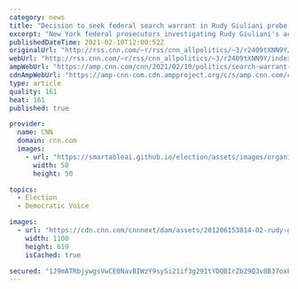 ```yaml
---
category: news
title: "Decision to seek federal search warrant in Rudy Giuliani probe could be early test for Biden's DOJ "
excerpt: "New York federal prosecutors investigating Rudy Giuliani's activities in Ukraine raised the prospect of seeking a search warrant late last year for the lawyer's communications but were met with resistance from Justice Department officials in Washington over the strength of their evidence, people familiar"
publishedDateTime: 2021-02-10T12:00:52Z
originalUrl: "http://rss.cnn.com/~r/rss/cnn_allpolitics/~3/r2409tXNN9Y/index.html"
webUrl: "http://rss.cnn.com/~r/rss/cnn_allpolitics/~3/r2409tXNN9Y/index.html"
ampWebUrl: "https://amp.cnn.com/cnn/2021/02/10/politics/search-warrant-rudy-giuliani/index.html"
cdnAmpWebUrl: "https://amp-cnn-com.cdn.ampproject.org/c/s/amp.cnn.com/cnn/2021/02/10/politics/search-warrant-rudy-giuliani/index.html"
type: article
quality: 161
heat: 161
published: true

provider:
  name: CNN
  domain: cnn.com
  images:
    - url: "https://smartableai.github.io/election/assets/images/organizations/cnn.com-50x50.jpg"
      width: 50
      height: 50

topics:
  - Election
  - Democratic Voice

images:
  - url: "https://cdn.cnn.com/cnnnext/dam/assets/201206153814-02-rudy-giuliani-file-1119-restricted-super-tease.jpg"
    width: 1100
    height: 619
    isCached: true

secured: "1J9mATRbjywgsVwCE0NavBIWzY9sySi21if3g291tYDQBIrZb29Q3v8B37oxP1MT4cEOnTcTEPm2zTsk+DIjpb4aingKGBAQdRGheofp59QuxHCPO49jLfOmBMJha6XlYG0NmRyWwBeSaSInkRrNDm55ZulZQ1gyABFCcqgT66EpRVkVr6ICDC3iSqmLHpkpt2e/vpZpudaHOh2yX9pSI2q5vKzw/INgWuA9PqwX9EOuGOPoeok2dfHwQOwuki32hUS/HsCYWaDlcWHOQizf19IqzvDo1nvJ4FAwM6wjPLwuMgrg/77kJYa+QcEv0JAMdLxcmbt4AAO9W3Va7mQDW2aPv9FG9x3tALC2SOgNnas=;uofn6J8S/0GPw7ZZ6YRrng=="
---
```


